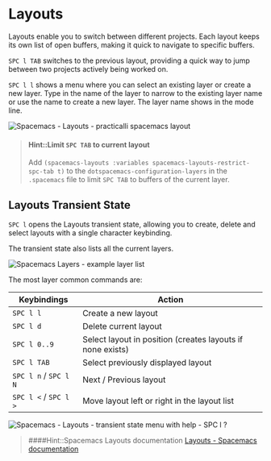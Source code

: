 # Layouts

Layouts enable you to switch between different projects.  Each layout keeps its own list of open buffers, making it quick to navigate to specific buffers.

`SPC l TAB` switches to the previous layout, providing a quick way to jump between two projects actively being worked on.

`SPC l l` shows a menu where you can select an existing layer or create a new layer. Type in the name of the layer to narrow to the existing layer name or  use the name to create a new layer.  The layer name shows in the mode line.

![Spacemacs - Layouts - practicalli spacemacs layout](https://raw.githubusercontent.com/practicalli/graphic-design/live/spacemacs/screenshots/spacemacs-modeline-layouts.png)

> #### Hint::Limit `SPC TAB` to current layout
> Add `(spacemacs-layouts :variables spacemacs-layouts-restrict-spc-tab t)` to the `dotspacemacs-configuration-layers` in the `.spacemacs` file to limit `SPC TAB` to buffers of the current layer.


## Layouts Transient State

`SPC l` opens the Layouts transient state, allowing you to create, delete and select layouts with a single character keybinding.

The transient state also lists all the current layers.

![Spacemacs Layers - example layer list](/images/spacemacs-layouts-transient-state-list.png)

The most layer common commands are:

| Keybindings           | Action                                                     |
|-----------------------|------------------------------------------------------------|
| `SPC l l`             | Create a new layout                                        |
| `SPC l d`             | Delete current layout                                      |
| `SPC l 0..9`          | Select layout in position (creates layouts if none exists) |
| `SPC l TAB`           | Select previously displayed layout                         |
| `SPC l n` / `SPC l N` | Next / Previous layout                                     |
| `SPC l <` / `SPC l >` | Move layout left or right in the layout list               |


![Spacemacs - Layouts - transient state menu with help - `SPC l ?` ](https://raw.githubusercontent.com/practicalli/graphic-design/live/spacemacs/screenshots/spacemacs-layouts-transient-state-menu.png)


> ####Hint::Spacemacs Layouts documentation
> [Layouts - Spacemacs documentation](https://github.com/syl20bnr/spacemacs/blob/develop/doc/DOCUMENTATION.org#layouts-and-workspaces)
